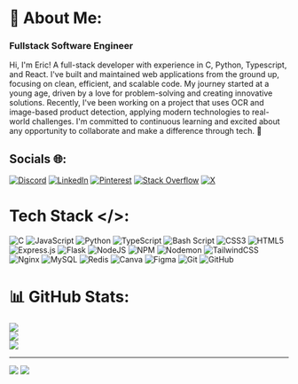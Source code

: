 # 💫 About Me:
### Fullstack Software Engineer
Hi, I'm Eric! A full-stack developer with experience in C, Python, Typescript, and React. I've built and maintained web applications from the ground up, focusing on clean, efficient, and scalable code. My journey started at a young age, driven by a love for problem-solving and creating innovative solutions. Recently, I've been working on a project that uses OCR and image-based product detection, applying modern technologies to real-world challenges. I'm committed to continuous learning and excited about any opportunity to collaborate and make a difference through tech. 🤝

## Socials 🌐:
[![Discord](https://img.shields.io/badge/Discord-%237289DA.svg?logo=discord&logoColor=white)](https://discord.gg/kKZRtM7D) [![LinkedIn](https://img.shields.io/badge/LinkedIn-%230077B5.svg?logo=linkedin&logoColor=white)](https://linkedin.com/in/johneric1) [![Pinterest](https://img.shields.io/badge/Pinterest-%23E60023.svg?logo=Pinterest&logoColor=white)](https://pinterest.com/jneric49) [![Stack Overflow](https://img.shields.io/badge/-Stackoverflow-FE7A16?logo=stack-overflow&logoColor=white)](https://stackoverflow.com/users/21745967) [![X](https://img.shields.io/badge/X-black.svg?logo=X&logoColor=white)](https://x.com/JohnEri89510617) 

# Tech Stack </>:
![C](https://img.shields.io/badge/c-%2300599C.svg?style=for-the-badge&logo=c&logoColor=white) ![JavaScript](https://img.shields.io/badge/javascript-%23323330.svg?style=for-the-badge&logo=javascript&logoColor=%23F7DF1E) ![Python](https://img.shields.io/badge/python-3670A0?style=for-the-badge&logo=python&logoColor=ffdd54) ![TypeScript](https://img.shields.io/badge/typescript-%23007ACC.svg?style=for-the-badge&logo=typescript&logoColor=white) ![Bash Script](https://img.shields.io/badge/bash_script-%23121011.svg?style=for-the-badge&logo=gnu-bash&logoColor=white) ![CSS3](https://img.shields.io/badge/css3-%231572B6.svg?style=for-the-badge&logo=css3&logoColor=white) ![HTML5](https://img.shields.io/badge/html5-%23E34F26.svg?style=for-the-badge&logo=html5&logoColor=white) ![Express.js](https://img.shields.io/badge/express.js-%23404d59.svg?style=for-the-badge&logo=express&logoColor=%2361DAFB) ![Flask](https://img.shields.io/badge/flask-%23000.svg?style=for-the-badge&logo=flask&logoColor=white) ![NodeJS](https://img.shields.io/badge/node.js-6DA55F?style=for-the-badge&logo=node.js&logoColor=white)  ![NPM](https://img.shields.io/badge/NPM-%23CB3837.svg?style=for-the-badge&logo=npm&logoColor=white) ![Nodemon](https://img.shields.io/badge/NODEMON-%23323330.svg?style=for-the-badge&logo=nodemon&logoColor=%BBDEAD) ![TailwindCSS](https://img.shields.io/badge/tailwindcss-%2338B2AC.svg?style=for-the-badge&logo=tailwind-css&logoColor=white) ![Nginx](https://img.shields.io/badge/nginx-%23009639.svg?style=for-the-badge&logo=nginx&logoColor=white) ![MySQL](https://img.shields.io/badge/mysql-4479A1.svg?style=for-the-badge&logo=mysql&logoColor=white) ![Redis](https://img.shields.io/badge/redis-%23DD0031.svg?style=for-the-badge&logo=redis&logoColor=white) ![Canva](https://img.shields.io/badge/Canva-%2300C4CC.svg?style=for-the-badge&logo=Canva&logoColor=white) ![Figma](https://img.shields.io/badge/figma-%23F24E1E.svg?style=for-the-badge&logo=figma&logoColor=white) ![Git](https://img.shields.io/badge/git-%23F05033.svg?style=for-the-badge&logo=git&logoColor=white) ![GitHub](https://img.shields.io/badge/github-%23121011.svg?style=for-the-badge&logo=github&logoColor=white)
# 📊 GitHub Stats:
![](https://github-readme-stats.vercel.app/api?username=Vulcanric&theme=swift&hide_border=false&include_all_commits=false&count_private=false)<br/>
![](https://github-readme-streak-stats.herokuapp.com/?user=Vulcanric&theme=swift&hide_border=false)<br/>
![](https://github-readme-stats.vercel.app/api/top-langs/?username=Vulcanric&theme=swift&hide_border=false&include_all_commits=false&count_private=false&layout=compact)

---
[![](https://visitcount.itsvg.in/api?id=Vulcanric&icon=0&color=12)](https://visitcount.itsvg.in)
[![](https://visitcount.itsvg.in/api?id=Vulcanric&label=Profile%20Views&color=12&icon=5&pretty=false)](https://visitcount.itsvg.in)

<!-- Proudly created with GPRM ( https://gprm.itsvg.in ) -->
